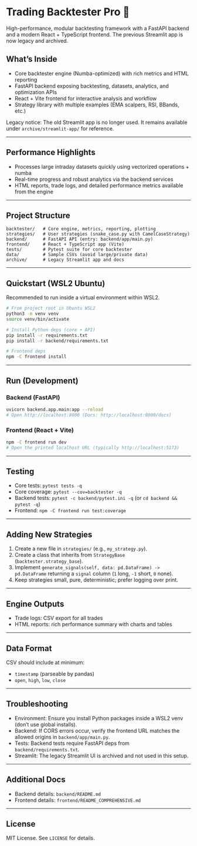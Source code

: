 # Trading Backtester Pro 🚀

High-performance, modular backtesting framework with a FastAPI backend and a modern React + TypeScript frontend. The previous Streamlit app is now legacy and archived.

## What’s Inside

- Core backtester engine (Numba-optimized) with rich metrics and HTML reporting
- FastAPI backend exposing backtesting, datasets, analytics, and optimization APIs
- React + Vite frontend for interactive analysis and workflow
- Strategy library with multiple examples (EMA scalpers, RSI, BBands, etc.)

Legacy notice: The old Streamlit app is no longer used. It remains available under `archive/streamlit-app/` for reference.

---

## Performance Highlights

- Processes large intraday datasets quickly using vectorized operations + numba
- Real-time progress and robust analytics via the backend services
- HTML reports, trade logs, and detailed performance metrics available from the engine

---

## Project Structure

```
backtester/   # Core engine, metrics, reporting, plotting
strategies/   # User strategies (snake_case.py with CamelCaseStrategy)
backend/      # FastAPI API (entry: backend/app/main.py)
frontend/     # React + TypeScript app (Vite)
tests/        # Pytest suite for core backtester
data/         # Sample CSVs (avoid large/private data)
archive/      # Legacy Streamlit app and docs
```

---

## Quickstart (WSL2 Ubuntu)

Recommended to run inside a virtual environment within WSL2.

```bash
# From project root in Ubuntu WSL2
python3 -m venv venv
source venv/bin/activate

# Install Python deps (core + API)
pip install -r requirements.txt
pip install -r backend/requirements.txt

# Frontend deps
npm -C frontend install
```

---

## Run (Development)

### Backend (FastAPI)

```bash
uvicorn backend.app.main:app --reload
# Open http://localhost:8000 (Docs: http://localhost:8000/docs)
```

### Frontend (React + Vite)

```bash
npm -C frontend run dev
# Open the printed localhost URL (typically http://localhost:5173)
```

---

## Testing

- Core tests: `pytest tests -q`
- Core coverage: `pytest --cov=backtester -q`
- Backend tests: `pytest -c backend/pytest.ini -q` (or `cd backend && pytest -q`)
- Frontend: `npm -C frontend run test:coverage`

---

## Adding New Strategies

1) Create a new file in `strategies/` (e.g., `my_strategy.py`).
2) Create a class that inherits from `StrategyBase` (`backtester.strategy_base`).
3) Implement `generate_signals(self, data: pd.DataFrame) -> pd.DataFrame` returning a `signal` column (`1` long, `-1` short, `0` none).
4) Keep strategies small, pure, deterministic; prefer logging over print.

---

## Engine Outputs

- Trade logs: CSV export for all trades
- HTML reports: rich performance summary with charts and tables

---

## Data Format

CSV should include at minimum:
- `timestamp` (parseable by pandas)
- `open`, `high`, `low`, `close`

---

## Troubleshooting

- Environment: Ensure you install Python packages inside a WSL2 venv (don’t use global installs).
- Backend: If CORS errors occur, verify the frontend URL matches the allowed origins in `backend/app/main.py`.
- Tests: Backend tests require FastAPI deps from `backend/requirements.txt`.
- Streamlit: The legacy Streamlit UI is archived and not used in this setup.

---

## Additional Docs

- Backend details: `backend/README.md`
- Frontend details: `frontend/README_COMPREHENSIVE.md`

---

## License

MIT License. See `LICENSE` for details.

